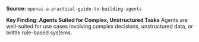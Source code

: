 **Source:** `openai-a-practical-guide-to-building-agents`

**Key Finding: Agents Suited for Complex, Unstructured Tasks**
Agents are well-suited for use cases involving complex decisions, unstructured data, or brittle rule-based systems.
